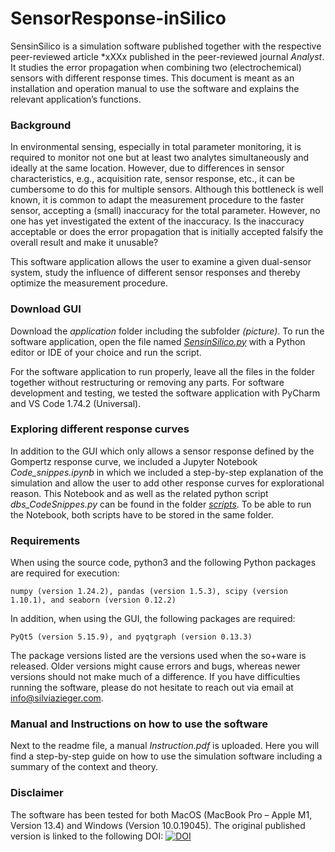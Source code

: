 # SensorResponse-inSilico
SensinSilico is a simulation software published together with the respective peer-reviewed article *xXXx published in the peer-reviewed journal _Analyst_. It studies the error propagation when combining two (electrochemical) sensors with different response times. This document is meant as an installation and operation manual to use the software and explains the relevant application’s functions.

### Background
In environmental sensing, especially in total parameter monitoring, it is required to monitor not one but at least two analytes simultaneously and ideally at the same location. However, due to differences in sensor characteristics, e.g., acquisition rate, sensor response, etc., it can be cumbersome to do this for multiple sensors.
Although this bottleneck is well known, it is common to adapt the measurement procedure to the faster sensor, accepting a (small) inaccuracy for the total parameter. However, no one has yet investigated the extent of the inaccuracy. Is the inaccuracy acceptable or does the error propagation that is initially accepted falsify the overall result and make it unusable? 

This software application allows the user to examine a given dual-sensor system, study the influence of different sensor responses and thereby optimize the measurement procedure. 

### Download GUI
Download the *application* folder including the subfolder *(picture)*. To run the software application, open the file named *[SensinSilico.py](SensinSilico.py)* with a Python editor or IDE of your choice and run the script.

For the software application to run properly, leave all the files in the folder together without restructuring or removing any parts. For software development and testing, we tested the software application with PyCharm and VS Code 1.74.2 (Universal).

### Exploring different response curves
In addition to the GUI which only allows a sensor response defined by the Gompertz response curve, we included a Jupyter Notebook *Code_snippes.ipynb* in which we included a step-by-step explanation of the simulation and allow the user to add other response curves for explorational reason. 
This Notebook and as well as the related python script *dbs_CodeSnippes.py* can be found in the folder *[scripts](scripts/)*. To be able to run the Notebook, both scripts have to be stored in the same folder. 


### Requirements
When using the source code, python3 and the following Python packages are required for execution: 
```
numpy (version 1.24.2), pandas (version 1.5.3), scipy (version 1.10.1), and seaborn (version 0.12.2)
``` 
In addition, when using the GUI, the following packages are required:
```
PyQt5 (version 5.15.9), and pyqtgraph (version 0.13.3)
```

The package versions listed are the versions used when the so+ware is released. Older versions might cause errors and bugs, whereas newer versions should not make much of a difference. If you have difficulties running the software, please do not hesitate to reach out via email at info@silviazieger.com.

### Manual and Instructions on how to use the software
Next to the readme file, a manual *Instruction.pdf* is uploaded. Here you will find a step-by-step guide on how to use the simulation software including a summary of the context and theory.

### Disclaimer
The software has been tested for both MacOS (MacBook Pro – Apple M1, Version 13.4) and Windows (Version 10.0.19045). The original published version is linked to the following DOI: [![DOI](https://zenodo.org/badge/417093693.svg)](https://zenodo.org/badge/latestdoi/417093693)
